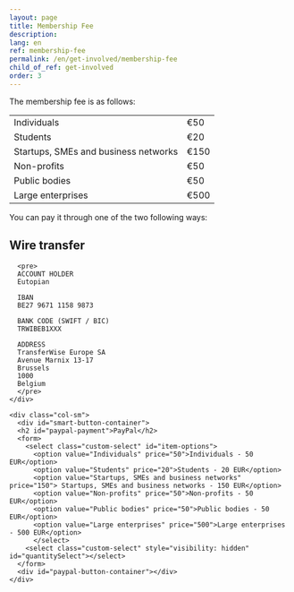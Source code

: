 ```yaml
---
layout: page
title: Membership Fee
description:
lang: en
ref: membership-fee
permalink: /en/get-involved/membership-fee
child_of_ref: get-involved
order: 3
---
```


The membership fee is as follows:

<table class="table">
  <tbody>
    <tr>
      <td>Individuals</td>
      <td>€50</td>
    </tr>
    <tr>
      <td>Students</td>
      <td>€20</td>
    </tr>
    <tr>
      <td>Startups, SMEs and business networks</td>
      <td>€150</td>
    </tr>
    <tr>
      <td>Non-profits</td>
      <td>€50</td>
    </tr>
    <tr>
      <td>Public bodies</td>
      <td>€50</td>
    </tr>
    <tr>
      <td>Large enterprises</td>
      <td>€500</td>
    </tr>
  </tbody>
</table>

You can pay it through one of the two following ways:

<div class="container">
  <div class="row">
    <div class="col-sm">
      <h2 id="wire-transfer">Wire transfer</h2>
      
      <pre>
      ACCOUNT HOLDER
      Eutopian
      
      IBAN
      BE27 9671 1158 9873
      
      BANK CODE (SWIFT / BIC)
      TRWIBEB1XXX
      
      ADDRESS
      TransferWise Europe SA
      Avenue Marnix 13-17
      Brussels
      1000
      Belgium
      </pre>
    </div>

    <div class="col-sm">
      <div id="smart-button-container">
      <h2 id="paypal-payment">PayPal</h2>
      <form>
        <select class="custom-select" id="item-options">
          <option value="Individuals" price="50">Individuals - 50 EUR</option>
          <option value="Students" price="20">Students - 20 EUR</option>
          <option value="Startups, SMEs and business networks" price="150"> Startups, SMEs and business networks - 150 EUR</option>
          <option value="Non-profits" price="50">Non-profits - 50 EUR</option>
          <option value="Public bodies" price="50">Public bodies - 50 EUR</option>
          <option value="Large enterprises" price="500">Large enterprises - 500 EUR</option>
          </select>
        <select class="custom-select" style="visibility: hidden" id="quantitySelect"></select>
      </form>
      <div id="paypal-button-container"></div>
    </div>
  </div>
</div>

<script src="https://www.paypal.com/sdk/js?client-id=AXPsjHSz9jJpvLxZcInFXlj1GFtu8bG52R2b4VEF7-DfExMXr7KK9ICq-I2NSerIRbFAJiwM7O-tLlGS&currency=EUR" data-sdk-integration-source="button-factory"></script>
<script>
  function initPayPalButton() {
    var shipping = 0;
    var itemOptions = document.querySelector("#smart-button-container #item-options");
    var quantity = parseInt();
    var quantitySelect = document.querySelector("#smart-button-container #quantitySelect");
    if (!isNaN(quantity)) {
      quantitySelect.style.visibility = "visible";
    }
    var orderDescription = 'Annual fee';
    if(orderDescription === '') {
      orderDescription = 'Item';
    }

    paypal.Buttons({
      style: {
          shape: 'rect',
          color: 'gold',
          layout: 'horizontal',
          label: 'paypal',

      },
      createOrder: function(data, actions) {
        var selectedItemDescription = itemOptions.options[itemOptions.selectedIndex].value;
        var selectedItemPrice = parseFloat(itemOptions.options[itemOptions.selectedIndex].getAttribute("price"));
        var tax = (0 === 0) ? 0 : (selectedItemPrice * (parseFloat(0)/100));
        if(quantitySelect.options.length > 0) {
          quantity = parseInt(quantitySelect.options[quantitySelect.selectedIndex].value);
        } else {
          quantity = 1;
        }

        tax *= quantity;
        tax = Math.round(tax * 100) / 100;
        var priceTotal = quantity * selectedItemPrice + parseFloat(shipping) + tax;
        priceTotal = Math.round(priceTotal * 100) / 100;
        var itemTotalValue = Math.round((selectedItemPrice * quantity) * 100) / 100;

        return actions.order.create({
          purchase_units: [{
            description: orderDescription,
            amount: {
              currency_code: 'EUR',
              value: priceTotal,
              breakdown: {
                item_total: {
                  currency_code: 'EUR',
                  value: itemTotalValue,
                },
                shipping: {
                  currency_code: 'EUR',
                  value: shipping,
                },
                tax_total: {
                  currency_code: 'EUR',
                  value: tax,
                }
              }
            },
            items: [{
              name: selectedItemDescription,
              unit_amount: {
                currency_code: 'EUR',
                value: selectedItemPrice,
              },
              quantity: quantity
            }]
          }]
        });
      },
      onApprove: function(data, actions) {
          return actions.order.capture().then(function(details) {
              alert('Transaction completed by ' + details.payer.name.given_name + '!');
          });
      },
      onError: function(err) {
        console.log(err);
      },
    }).render('#paypal-button-container');
  }
  initPayPalButton();
</script>

